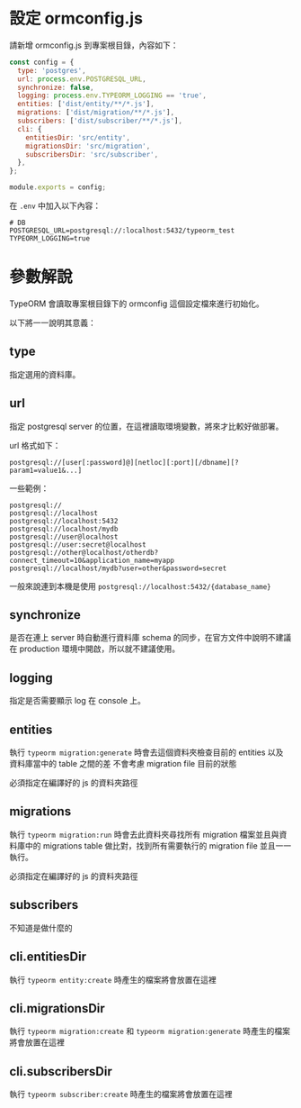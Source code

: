 # 設定 ormconfig.js

請新增 ormconfig.js 到專案根目錄，內容如下：

```js
const config = {
  type: 'postgres',
  url: process.env.POSTGRESQL_URL,
  synchronize: false,
  logging: process.env.TYPEORM_LOGGING == 'true',
  entities: ['dist/entity/**/*.js'],
  migrations: ['dist/migration/**/*.js'],
  subscribers: ['dist/subscriber/**/*.js'],
  cli: {
    entitiesDir: 'src/entity',
    migrationsDir: 'src/migration',
    subscribersDir: 'src/subscriber',
  },
};

module.exports = config;
```

在 `.env` 中加入以下內容：

```
# DB
POSTGRESQL_URL=postgresql://:localhost:5432/typeorm_test
TYPEORM_LOGGING=true
```

# 參數解說

TypeORM 會讀取專案根目錄下的 ormconfig 這個設定檔來進行初始化。

以下將一一說明其意義：

## type

指定選用的資料庫。

## url

指定 postgresql server 的位置，在這裡讀取環境變數，將來才比較好做部署。

url 格式如下：

```
postgresql://[user[:password]@][netloc][:port][/dbname][?param1=value1&...]
```

一些範例：

```
postgresql://
postgresql://localhost
postgresql://localhost:5432
postgresql://localhost/mydb
postgresql://user@localhost
postgresql://user:secret@localhost
postgresql://other@localhost/otherdb?connect_timeout=10&application_name=myapp
postgresql://localhost/mydb?user=other&password=secret
```

一般來說連到本機是使用 `postgresql://localhost:5432/{database_name}`

## synchronize

是否在連上 server 時自動進行資料庫 schema 的同步，在官方文件中說明不建議在 production 環境中開啟，所以就不建議使用。

## logging

指定是否需要顯示 log 在 console 上。

## entities

執行 `typeorm migration:generate` 時會去這個資料夾檢查目前的 entities 以及 資料庫當中的 table 之間的差
不會考慮 migration file 目前的狀態

必須指定在編譯好的 js 的資料夾路徑

## migrations

執行 `typeorm migration:run` 時會去此資料夾尋找所有 migration 檔案並且與資料庫中的 migrations table 做比對，找到所有需要執行的 migration file 並且一一執行。

必須指定在編譯好的 js 的資料夾路徑

## subscribers

不知道是做什麼的

## cli.entitiesDir

執行 `typeorm entity:create` 時產生的檔案將會放置在這裡

## cli.migrationsDir

執行 `typeorm migration:create` 和 `typeorm migration:generate` 時產生的檔案將會放置在這裡

## cli.subscribersDir

執行 `typeorm subscriber:create` 時產生的檔案將會放置在這裡
